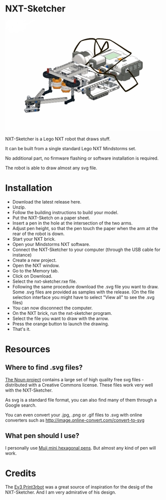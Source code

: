 # NXT-Sketcher

![Alt text](building_instructions_files/cover.png?raw=true)

NXT-Sketcher is a Lego NXT robot that draws stuff.

It can be built from a single standard Lego NXT Mindstorms set.

No additional part, no firmware flashing or software installation is required.

The robot is able to draw almost any svg file.

# Installation

- Download the latest release here.
- Unzip.
- Follow the building instructions to build your model.
- Put the NXT-Sketch on a paper sheet.
- Insert a pen in the hole at the intersection of the two arms.
- Adjust pen height, so that the pen touch the paper when the arm at the rear of the robot is down.
- Start your NXT brick.
- Open your Mindstorms NXT software.
- Connect the NXT-Sketcher to your computer (through the USB cable for instance)
- Create a new project.
- Open the NXT window.
- Go to the Memory tab.
- Click on Download.
- Select the nxt-sketcher.rxe file.
- Following the same procedure download the .svg file you want to draw.
  Some .svg files are provided as samples with the release.
  (On the file selection interface you might have to select "View all" to see the .svg files)
- You can now disconnect the computer.
- On the NXT brick, run the nxt-sketcher program.
- Select the file you want to draw with the arrow.
- Press the orange button to launch the drawing.
- That's it.

# Resources

## Where to find .svg files?

[The Noun project](https://thenounproject.com/) contains a large set of high quality free svg files - distributed with a Creative Commons license.
These files work very well with the NXT-Sketcher.

As svg is a standard file format, you can also find many of them through a Google search.

You can even convert your .jpg, .png or .gif files to .svg with online converters such as http://image.online-convert.com/convert-to-svg

## What pen should I use?

I personally use [Muji mini hexagonal pens](http://www.muji.eu/pages/online.asp?Sec=13&Sub=53&PID=6554).
But almost any kind of pen will work.

# Credits

The [Ev3 Print3rbot](http://www.ev3dev.org/projects/2015/05/06/EV3-Print3rbot/) was a great source of inspiration for the desig of the NXT-Sketcher.
And I am very admirative of his design.